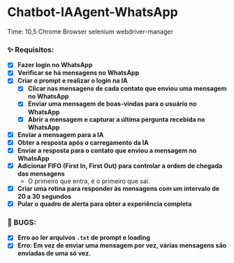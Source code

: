 # Chatbot-IAAgent-WhatsApp

Time: 10,5
Chrome Browser
selenium
webdriver-manager

### ✨ Requisitos:

- [x] **Fazer login no WhatsApp**
- [x] **Verificar se há mensagens no WhatsApp**
- [x] **Criar o prompt e realizar o login na IA**  
   - [x] **Clicar nas mensagens de cada contato que enviou uma mensagem no WhatsApp**  
   - [x] **Enviar uma mensagem de boas-vindas para o usuário no WhatsApp**  
   - [x] **Abrir a mensagem e capturar a última pergunta recebida no WhatsApp**
- [x] **Enviar a mensagem para a IA**
- [x] **Obter a resposta após o carregamento da IA**
- [x] **Enviar a resposta para o contato que enviou a mensagem no WhatsApp**
- [x] **Adicionar FIFO (First In, First Out) para controlar a ordem de chegada das mensagens**  
   - O primeiro que entra, é o primeiro que sai.
- [x] **Criar uma rotina para responder às mensagens com um intervalo de 20 a 30 segundos**
- [x] **Pular o quadro de alerta para obter a experiência completa**

### 🐛 BUGS:

- [x] **Erro ao ler arquivos `.txt` de prompt e loading**
- [x] **Erro: Em vez de enviar uma mensagem por vez, várias mensagens são enviadas de uma só vez.**  